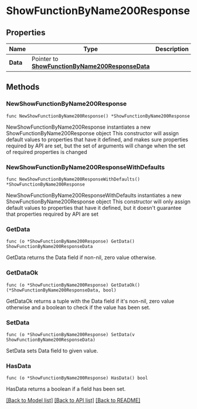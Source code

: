 # ShowFunctionByName200Response

## Properties

Name | Type | Description | Notes
------------ | ------------- | ------------- | -------------
**Data** | Pointer to [**ShowFunctionByName200ResponseData**](ShowFunctionByName200ResponseData.md) |  | [optional] 

## Methods

### NewShowFunctionByName200Response

`func NewShowFunctionByName200Response() *ShowFunctionByName200Response`

NewShowFunctionByName200Response instantiates a new ShowFunctionByName200Response object
This constructor will assign default values to properties that have it defined,
and makes sure properties required by API are set, but the set of arguments
will change when the set of required properties is changed

### NewShowFunctionByName200ResponseWithDefaults

`func NewShowFunctionByName200ResponseWithDefaults() *ShowFunctionByName200Response`

NewShowFunctionByName200ResponseWithDefaults instantiates a new ShowFunctionByName200Response object
This constructor will only assign default values to properties that have it defined,
but it doesn't guarantee that properties required by API are set

### GetData

`func (o *ShowFunctionByName200Response) GetData() ShowFunctionByName200ResponseData`

GetData returns the Data field if non-nil, zero value otherwise.

### GetDataOk

`func (o *ShowFunctionByName200Response) GetDataOk() (*ShowFunctionByName200ResponseData, bool)`

GetDataOk returns a tuple with the Data field if it's non-nil, zero value otherwise
and a boolean to check if the value has been set.

### SetData

`func (o *ShowFunctionByName200Response) SetData(v ShowFunctionByName200ResponseData)`

SetData sets Data field to given value.

### HasData

`func (o *ShowFunctionByName200Response) HasData() bool`

HasData returns a boolean if a field has been set.


[[Back to Model list]](../README.md#documentation-for-models) [[Back to API list]](../README.md#documentation-for-api-endpoints) [[Back to README]](../README.md)


